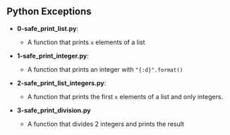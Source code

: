 ## Python Exceptions
- **0-safe_print_list.py**: 
  - A function that prints ```x``` elements of a list
  
- **1-safe_print_integer.py**: 
  -  A function that prints an integer with ```"{:d}".format()```
  
- **2-safe_print_list_integers.py**:
  - A function that prints the first ```x``` elements of a list and only integers.
  
- **3-safe_print_division.py**
  - A function that divides 2 integers and prints the result
